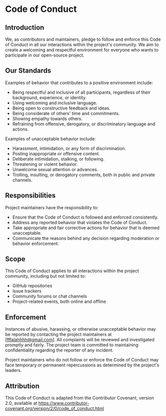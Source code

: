# Code of Conduct

## Introduction

We, as contributors and maintainers, pledge to follow and enforce this Code of Conduct in all our interactions within the project's community. We aim to create a welcoming and respectful environment for everyone who wants to participate in our open-source project.

## Our Standards

Examples of behavior that contributes to a positive environment include:

- Being respectful and inclusive of all participants, regardless of their background, experience, or identity.
- Using welcoming and inclusive language.
- Being open to constructive feedback and ideas.
- Being considerate of others' time and commitments.
- Showing empathy towards others.
- Refraining from offensive, derogatory, or discriminatory language and actions.

Examples of unacceptable behavior include:

- Harassment, intimidation, or any form of discrimination.
- Posting inappropriate or offensive content.
- Deliberate intimidation, stalking, or following.
- Threatening or violent behavior.
- Unwelcome sexual attention or advances.
- Trolling, insulting, or derogatory comments, both in public and private channels.

## Responsibilities

Project maintainers have the responsibility to:

- Ensure that the Code of Conduct is followed and enforced consistently.
- Address any reported behavior that violates the Code of Conduct.
- Take appropriate and fair corrective actions for behavior that is deemed unacceptable.
- Communicate the reasons behind any decision regarding moderation or behavior enforcement.

## Scope

This Code of Conduct applies to all interactions within the project community, including but not limited to:

- GitHub repositories
- Issue trackers
- Community forums or chat channels
- Project-related events, both online and offline

## Enforcement

Instances of abusive, harassing, or otherwise unacceptable behavior may be reported by contacting the project maintainers at [fffalahhhh@gmail.com]. All complaints will be reviewed and investigated promptly and fairly. The project team is committed to maintaining confidentiality regarding the reporter of any incident.

Project maintainers who do not follow or enforce the Code of Conduct may face temporary or permanent repercussions as determined by the project's leaders.

## Attribution

This Code of Conduct is adapted from the Contributor Covenant, version 2.0, available at https://www.contributor-covenant.org/version/2/0/code_of_conduct.html
